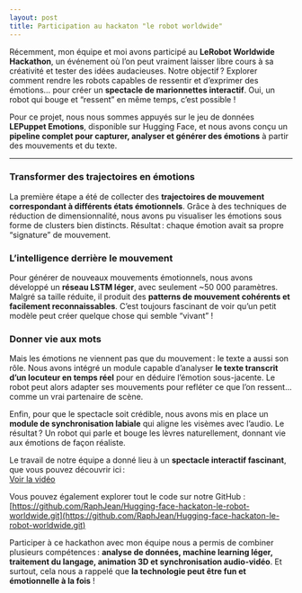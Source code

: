 ```yaml
---
layout: post
title: Participation au hackaton "le robot worldwide"
---
```



Récemment, mon équipe et moi avons participé au **LeRobot Worldwide Hackathon**, un événement où l’on peut vraiment laisser libre cours à sa créativité et tester des idées audacieuses. Notre objectif ? Explorer comment rendre les robots capables de ressentir et d’exprimer des émotions… pour créer un **spectacle de marionnettes interactif**. Oui, un robot qui bouge et “ressent” en même temps, c’est possible !  

Pour ce projet, nous nous sommes appuyés sur le jeu de données **LEPuppet Emotions**, disponible sur Hugging Face, et nous avons conçu un **pipeline complet pour capturer, analyser et générer des émotions** à partir des mouvements et du texte.  

---

### Transformer des trajectoires en émotions

La première étape a été de collecter des **trajectoires de mouvement correspondant à différents états émotionnels**. Grâce à des techniques de réduction de dimensionnalité, nous avons pu visualiser les émotions sous forme de clusters bien distincts. Résultat : chaque émotion avait sa propre “signature” de mouvement.  

### L’intelligence derrière le mouvement

Pour générer de nouveaux mouvements émotionnels, nous avons développé un **réseau LSTM léger**, avec seulement ~50 000 paramètres. Malgré sa taille réduite, il produit des **patterns de mouvement cohérents et facilement reconnaissables**. C’est toujours fascinant de voir qu’un petit modèle peut créer quelque chose qui semble “vivant” !  

### Donner vie aux mots

Mais les émotions ne viennent pas que du mouvement : le texte a aussi son rôle. Nous avons intégré un module capable d’analyser **le texte transcrit d’un locuteur en temps réel** pour en déduire l’émotion sous-jacente. Le robot peut alors adapter ses mouvements pour refléter ce que l’on ressent… comme un vrai partenaire de scène.  

Enfin, pour que le spectacle soit crédible, nous avons mis en place un **module de synchronisation labiale** qui aligne les visèmes avec l’audio. Le résultat ? Un robot qui parle et bouge les lèvres naturellement, donnant vie aux émotions de façon réaliste.  


Le travail de notre équipe a donné lieu à un **spectacle interactif fascinant**, que vous pouvez découvrir ici :  
[Voir la vidéo](https://huggingface.co/datasets/LeRobot-worldwide-hackathon/submissions/blob/main/324-goofyparis-bot.mp4.mp4)  

Vous pouvez également explorer tout le code sur notre GitHub :  
[https://github.com/RaphJean/Hugging-face-hackaton-le-robot-worldwide.git](https://github.com/RaphJean/Hugging-face-hackaton-le-robot-worldwide.git)  


Participer à ce hackathon avec mon équipe nous a permis de combiner plusieurs compétences : **analyse de données, machine learning léger, traitement du langage, animation 3D et synchronisation audio-vidéo**. Et surtout, cela nous a rappelé que **la technologie peut être fun et émotionnelle à la fois** !
